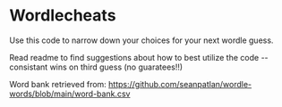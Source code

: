 # Wordlecheats
Use this code to narrow down your choices for your next wordle guess. 

Read readme to find suggestions about how to best utilize the code -- consistant wins on third guess (no guaratees!!) 

Word bank retrieved from: https://github.com/seanpatlan/wordle-words/blob/main/word-bank.csv 
